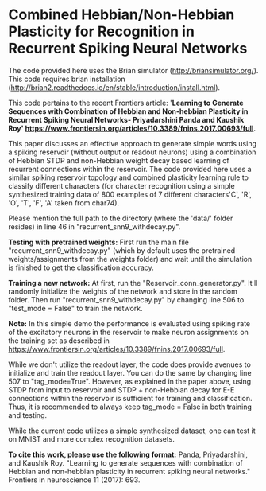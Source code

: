 # Combined Hebbian/Non-Hebbian Plasticity for Recognition in Recurrent Spiking Neural Networks
The code provided here uses the Brian simulator (http://briansimulator.org/). This code requires brian installation (http://brian2.readthedocs.io/en/stable/introduction/install.html). 

This code pertains to the recent Frontiers article:
'**Learning to Generate Sequences with Combination of Hebbian and Non-hebbian Plasticity in Recurrent Spiking Neural Networks- Priyadarshini Panda and Kaushik Roy' https://www.frontiersin.org/articles/10.3389/fnins.2017.00693/full**. 

This paper discusses an effective approach to generate simple words using a spiking reservoir (without output or readout neurons) using a combination of Hebbian STDP and non-Hebbian weight decay based learning of recurrent connections within the reservoir. The code provided here uses a similar spiking reservoir topology and combined plasticity learning rule to classify different characters (for character recognition using a simple synthesized training data of 800 examples of 7 different characters'C', 'R', 'O', 'T', 'F', 'A' taken from char74).

Please mention the full path to the directory (where the 'data/' folder resides) in line 46 in "recurrent_snn9_withdecay.py".

**Testing with pretrained weights:**
First run the main file "recurrent_snn9_withdecay.py" (which by default uses the pretrained weights/assignments from the weights folder) and wait until the simulation is finished to get the classification accuracy. 

**Training a new network:**
At first, run the "Reservoir_conn_generator.py". It ll randomly initialize the weights of the network and store in the random folder. Then run "recurrent_snn9_withdecay.py" by changing line 506 to "test_mode = False" to train the network.

**Note:**
In this simple demo the performance is evaluated using spiking rate of the excitatory neurons in the reservoir to make neuron assignments on the training set as described in https://www.frontiersin.org/articles/10.3389/fnins.2017.00693/full.

While we don't utilize the readout layer, the code does provide avenues to initialize and train the readout layer. You can do the same by changing line 507 to "tag_mode=True". However, as explained in the paper above, using STDP from input to reservoir and STDP + non-Hebbian decay for E-E connections within the reservoir is sufficient for training and classification. Thus, it is recommended to always keep tag_mode = False in both training and testing. 

While the current code utilizes a simple synthesized dataset, one can test it on MNIST and more complex recognition datasets.

**To cite this work, please use the following format:**
Panda, Priyadarshini, and Kaushik Roy. "Learning to generate sequences with combination of Hebbian and non-hebbian plasticity in recurrent spiking neural networks." Frontiers in neuroscience 11 (2017): 693.
